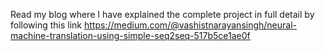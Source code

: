 Read my blog where I have explained the complete project in full detail by following this link https://medium.com/@vashistnarayansingh/neural-machine-translation-using-simple-seq2seq-517b5ce1ae0f
